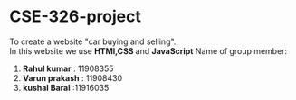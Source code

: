 # CSE-326-project
To create a website "car buying and selling".<br>
In this website we use <b>HTMl,CSS </b>and <b>JavaScript</b>
Name of group member:<br>
1. <b>Rahul kumar</b>   : 11908355<br>
2. <b>Varun prakash</b> : 11908430<br>
3. <b>kushal Baral</b>  :11916035
